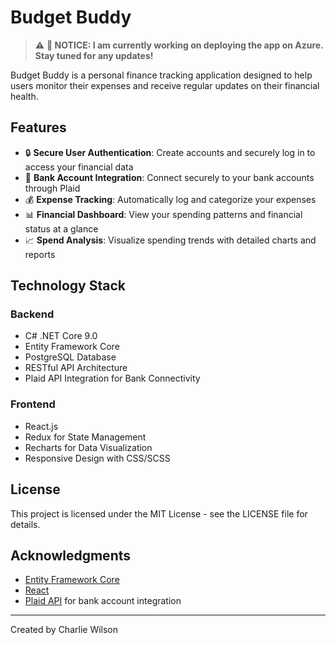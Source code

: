 # Budget Buddy

> ⚠️ **🚧 NOTICE: I am currently working on deploying the app on Azure. Stay tuned for any updates!**  


Budget Buddy is a personal finance tracking application designed to help users monitor their expenses and receive regular updates on their financial health.

## Features

- 🔒 **Secure User Authentication**: Create accounts and securely log in to access your financial data
- 🏦 **Bank Account Integration**: Connect securely to your bank accounts through Plaid
- 💰 **Expense Tracking**: Automatically log and categorize your expenses
- 📊 **Financial Dashboard**: View your spending patterns and financial status at a glance
- 📈 **Spend Analysis**: Visualize spending trends with detailed charts and reports

## Technology Stack

### Backend

- C# .NET Core 9.0
- Entity Framework Core
- PostgreSQL Database
- RESTful API Architecture
- Plaid API Integration for Bank Connectivity

### Frontend

- React.js
- Redux for State Management
- Recharts for Data Visualization
- Responsive Design with CSS/SCSS

## License

This project is licensed under the MIT License - see the LICENSE file for details.

## Acknowledgments

- [Entity Framework Core](https://docs.microsoft.com/en-us/ef/core/)
- [React](https://reactjs.org/)
- [Plaid API](https://plaid.com/) for bank account integration



---

Created by Charlie Wilson

